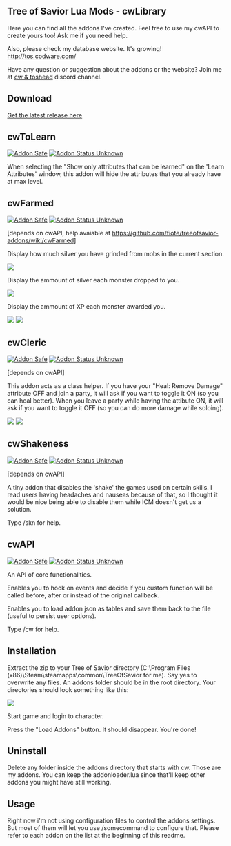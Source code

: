 ## Tree of Savior Lua Mods - cwLibrary ##

Here you can find all the addons I've created. Feel free to use my cwAPI to create yours too! Ask me if you need help.

Also, please check my database website. It's growing! http://tos.codware.com/

Have any question or suggestion about the addons or the website? Join me at [cw & toshead](https://discordapp.com/channels/178119156325941248/178119156325941248) discord channel.

## Download ##

<a href='https://github.com/fiote/treeofsavior-addons/releases'>Get the latest release here</a>

## cwToLearn
[![Addon Safe](https://cdn.rawgit.com/lubien/awesome-tos/master/badges/addon-safe.svg)](https://github.com/lubien/awesome-tos#addons-badges)
[![Addon Status Unknown](https://cdn.rawgit.com/lubien/awesome-tos/master/badges/addon-unknown.svg)](https://github.com/lubien/awesome-tos#addons-badges)

When selecting the "Show only attributes that can be learned" on the 'Learn Attributes' window, this addon will hide the attributes that you already have at max level.


## cwFarmed
[![Addon Safe](https://cdn.rawgit.com/lubien/awesome-tos/master/badges/addon-safe.svg)](https://github.com/lubien/awesome-tos#addons-badges)
[![Addon Status Unknown](https://cdn.rawgit.com/lubien/awesome-tos/master/badges/addon-unknown.svg)](https://github.com/lubien/awesome-tos#addons-badges)

[depends on cwAPI, help avaiable at https://github.com/fiote/treeofsavior-addons/wiki/cwFarmed]

Display how much silver you have grinded from mobs in the current section.

<img src='http://i.imgur.com/Gb2f190.png'>

Display the ammount of silver each monster dropped to you.

<img src='http://i.imgur.com/YEjP7eB.png'>

Display the ammount of XP each monster awarded you.

<img src='http://i.imgur.com/jo5uBAJ.png'>

<img src='http://i.imgur.com/fr20ksB.png'>

## cwCleric
[![Addon Safe](https://cdn.rawgit.com/lubien/awesome-tos/master/badges/addon-safe.svg)](https://github.com/lubien/awesome-tos#addons-badges)
[![Addon Status Unknown](https://cdn.rawgit.com/lubien/awesome-tos/master/badges/addon-unknown.svg)](https://github.com/lubien/awesome-tos#addons-badges)

[depends on cwAPI]

This addon acts as a class helper. If you have your "Heal: Remove Damage" attribute OFF and join a party, it will ask if you want to toggle it ON (so you can heal better). When you leave a party while having the attibute ON, it will ask if you want to toggle it OFF (so you can do more damage while soloing).

<img src='http://i.imgur.com/k2hipF4.png'>

<img src='http://i.imgur.com/8hMvkiZ.png'>

## cwShakeness
[![Addon Safe](https://cdn.rawgit.com/lubien/awesome-tos/master/badges/addon-safe.svg)](https://github.com/lubien/awesome-tos#addons-badges)
[![Addon Status Unknown](https://cdn.rawgit.com/lubien/awesome-tos/master/badges/addon-unknown.svg)](https://github.com/lubien/awesome-tos#addons-badges)

[depends on cwAPI]

A tiny addon that disables the 'shake' the games used on certain skills. I read users having headaches and nauseas because of that, so I thought it would be nice being able to disable them while ICM doesn't get us a solution.

Type /skn for help.

## cwAPI
[![Addon Safe](https://cdn.rawgit.com/lubien/awesome-tos/master/badges/addon-safe.svg)](https://github.com/lubien/awesome-tos#addons-badges)
[![Addon Status Unknown](https://cdn.rawgit.com/lubien/awesome-tos/master/badges/addon-unknown.svg)](https://github.com/lubien/awesome-tos#addons-badges)

An API of core functionalities.

Enables you to hook on events and decide if you custom function will be called before, after or instead of the original callback.

Enables you to load addon json as tables and save them back to the file (useful to persist user options).

Type /cw for help.

## Installation ##

Extract the zip to your Tree of Savior directory (C:\Program Files (x86)\Steam\steamapps\common\TreeOfSavior for me). Say yes to overwrite any files. An addons folder should be in the root directory. Your directories should look something like this:

<img src='https://camo.githubusercontent.com/3dd7b4c321f4c9f8013ebdff2985d52461c67e64/687474703a2f2f692e696d6775722e636f6d2f776d65316b4f632e706e67'>

Start game and login to character.

Press the "Load Addons" button. It should disappear. You're done!

## Uninstall ##

Delete any folder inside the addons directory that starts with cw. Those are my addons. You can keep the addonloader.lua since that'll keep other addons you might have still working.

## Usage ##

Right now i'm not using configuration files to control the addons settings. But most of them will let you use /somecommand to configure that. Please refer to each addon on the list at the beginning of this readme.
